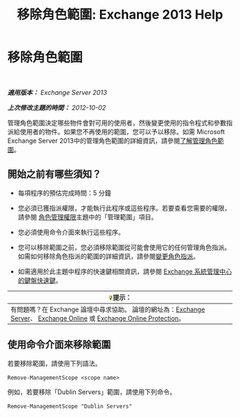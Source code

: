 ﻿---
title: '移除角色範圍: Exchange 2013 Help'
TOCTitle: 移除角色範圍
ms:assetid: ad17cba0-a8d3-4f40-b3c9-c37e6e5c3f36
ms:mtpsurl: https://technet.microsoft.com/zh-tw/library/Dd351051(v=EXCHG.150)
ms:contentKeyID: 50473956
ms.date: 05/21/2018
mtps_version: v=EXCHG.150
ms.translationtype: MT
---

# 移除角色範圍

 

_**適用版本：** Exchange Server 2013_

_**上次修改主題的時間：** 2012-10-02_

管理角色範圍決定哪些物件會對可用的使用者，然後變更使用的指令程式和參數指派給使用者的物件。如果您不再使用的範圍，您可以予以移除。如需 Microsoft Exchange Server 2013中的管理角色範圍的詳細資訊，請參閱[了解管理角色範圍](understanding-management-role-scopes-exchange-2013-help.md)。

## 開始之前有哪些須知？

  - 每項程序的預估完成時間：5 分鐘

  - 您必須已獲指派權限，才能執行此程序或這些程序。若要查看您需要的權限，請參閱 [角色管理權限](role-management-permissions-exchange-2013-help.md)主題中的「管理範圍」項目。

  - 您必須使用命令介面來執行這些程序。

  - 您可以移除範圍之前，您必須移除範圍從可能會使用它的任何管理角色指派。如需如何移除角色指派的範圍的詳細資訊，請參閱[變更角色指派](change-a-role-assignment-exchange-2013-help.md)。

  - 如需適用於此主題中程序的快速鍵相關資訊，請參閱 [Exchange 系統管理中心的鍵盤快速鍵](keyboard-shortcuts-in-the-exchange-admin-center-exchange-online-protection-help.md)。

<table>
<thead>
<tr class="header">
<th><img src="images/Bb124558.tip(EXCHG.150).gif" title="提示" alt="提示" />提示：</th>
</tr>
</thead>
<tbody>
<tr class="odd">
<td>有問題嗎？在 Exchange 論壇中尋求協助。 論壇的網址為：<a href="https://go.microsoft.com/fwlink/p/?linkid=60612">Exchange Server</a>、 <a href="https://go.microsoft.com/fwlink/p/?linkid=267542">Exchange Online</a> 或 <a href="https://go.microsoft.com/fwlink/p/?linkid=285351">Exchange Online Protection</a>。</td>
</tr>
</tbody>
</table>


## 使用命令介面來移除範圍

若要移除範圍，請使用下列語法。

    Remove-ManagementScope <scope name>

例如，若要移除「Dublin Servers」範圍，請使用下列命令。

    Remove-ManagementScope "Dublin Servers"

